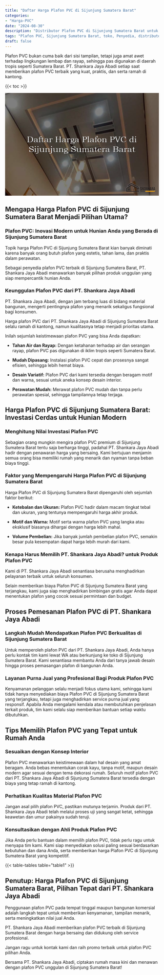 ```yaml
---
title: "Daftar Harga Plafon PVC di Sijunjung Sumatera Barat"
categories: 
- "Harga-PVC"
date: "2024-08-30"
description: "Distributor Plafon PVC di Sijunjung Sumatera Barat untuk rumah, office, serta ritel. Material unggulan, beragam motif, warna elegan, dengan servis instalasi ditangani oleh teknisi ahli serta jaminan resmi!|Layanan distribusi Plafon PVC di Sijunjung Sumatera Barat bagi keperluan tempat tinggal, perkantoran, maupun toko, beserta material terbaik dan penempatan oleh tenaga ahli berpengalaman dan garansi resmi.|Pilihan Plafon PVC di Sijunjung Sumatera Barat yang terbukti untuk hunian, perkantoran, dan ritel, bersama panel berkualitas dan pemasangan ditangani oleh tenaga ahli berpengalaman dan garansi resmi.|Penyediaan Plafon PVC di Sijunjung Sumatera Barat untuk tempat tinggal, office, serta gerai, dengan produk terbaik dan penempatan ditangani oleh teknisi profesional, lengkap dengan jaminan resmi.}"
tags: "Plafon PVC, Sijunjung Sumatera Barat, toko, Penyedia, distributor"
draft: false
---
```


Plafon PVC bukan cuma baik dari sisi tampilan, tetapi juga amat awet terhadap lingkungan lembap dan rayap, sehingga pas digunakan di daerah tropis seperti Sumatera Barat. PT. Shankara Jaya Abadi setiap saat memberikan plafon PVC terbaik yang kuat, praktis, dan serta ramah di kantong.

{{< toc >}}

![Daftar Harga Plafon PVC di Sijunjung Sumatera Barat](/images/Harga-PVC/Daftar-Harga-Plafon-PVC-di-Sijunjung-Sumatera-Barat.png)


## Mengapa Harga Plafon PVC di Sijunjung Sumatera Barat Menjadi Pilihan Utama?

### Plafon PVC: Inovasi Modern untuk Hunian Anda yang Berada di Sijunjung Sumatera Barat

Topik harga Plafon PVC di Sijunjung Sumatera Barat kian banyak diminati karena banyak orang butuh plafon yang estetis, tahan lama, dan praktis dalam perawatan.

Sebagai penyedia plafon PVC terbaik di Sijunjung Sumatera Barat, PT. Shankara Jaya Abadi menawarkan banyak pilihan produk unggulan yang siap mempercantik hunian Anda.

### Keunggulan Plafon PVC dari PT. Shankara Jaya Abadi

PT. Shankara Jaya Abadi, dengan jam terbang luas di bidang material bangunan, mengerti pentingnya plafon yang menarik sekaligus fungsional bagi konsumen.

Harga plafon PVC dari PT. Shankara Jaya Abadi di Sijunjung Sumatera Barat selalu ramah di kantong, namun kualitasnya tetap menjadi prioritas utama.

Inilah sejumlah keistimewaan plafon PVC yang bisa Anda dapatkan:

- **Tahan Air dan Rayap:** Dengan ketahanan terhadap air dan serangan rayap, plafon PVC pas digunakan di iklim tropis seperti Sumatera Barat.

- **Mudah Dipasang:** Instalasi plafon PVC cepat dan prosesnya sangat efisien, sehingga lebih hemat biaya.

- **Desain Variatif:** Plafon PVC dari kami tersedia dengan beragam motif dan warna, sesuai untuk aneka konsep desain interior.

- **Perawatan Mudah:** Merawat plafon PVC mudah dan tanpa perlu perawatan spesial, sehingga tampilannya tetap terjaga.

## Harga Plafon PVC di Sijunjung Sumatera Barat: Investasi Cerdas untuk Hunian Modern

### Menghitung Nilai Investasi Plafon PVC

Sebagian orang mungkin mengira plafon PVC premium di Sijunjung Sumatera Barat tentu saja berharga tinggi, padahal PT. Shankara Jaya Abadi hadir dengan penawaran harga yang bersaing. Kami bertujuan menjamin semua orang bisa memiliki rumah yang menarik dan nyaman tanpa beban biaya tinggi.

### Faktor yang Mempengaruhi Harga Plafon PVC di Sijunjung Sumatera Barat

Harga Plafon PVC di Sijunjung Sumatera Barat dipengaruhi oleh sejumlah faktor berikut:

- **Ketebalan dan Ukuran:** Plafon PVC hadir dalam macam tingkat tebal dan ukuran, yang tentunya mempengaruhi harga akhir produk.

- **Motif dan Warna:** Motif serta warna plafon PVC yang langka atau eksklusif biasanya dihargai dengan harga lebih mahal.

- **Volume Pembelian:** Jika banyak jumlah pembelian plafon PVC, semakin besar pula kesempatan dapat harga lebih murah dari kami.

### Kenapa Harus Memilih PT. Shankara Jaya Abadi? untuk Produk Plafon PVC

Kami di PT. Shankara Jaya Abadi senantiasa berusaha menghadirkan pelayanan terbaik untuk seluruh konsumen.

Selain memberikan biaya Plafon PVC di Sijunjung Sumatera Barat yang terjangkau, kami juga siap menghadirkan bimbingan gratis agar Anda dapat menentukan plafon yang cocok sesuai permintaan dan budget.

## Proses Pemesanan Plafon PVC di PT. Shankara Jaya Abadi

### Langkah Mudah Mendapatkan Plafon PVC Berkualitas di Sijunjung Sumatera Barat

Untuk memperoleh plafon PVC dari PT. Shankara Jaya Abadi, Anda hanya perlu kontak tim kami lewat WA atau berkunjung ke toko di Sijunjung Sumatera Barat. Kami senantiasa membantu Anda dari tanya jawab desain hingga proses pemasangan plafon di bangunan Anda.

### Layanan Purna Jual yang Profesional Bagi Produk Plafon PVC

Kenyamanan pelanggan selalu menjadi fokus utama kami, sehingga kami tidak hanya menyediakan biaya Plafon PVC di Sijunjung Sumatera Barat yang terjangkau, tetapi juga menghadirkan service purna jual yang responsif. Apabila Anda mengalami kendala atau membutuhkan penjelasan terkait produk, tim kami selalu siap memberikan bantuan setiap waktu dibutuhkan.

## Tips Memilih Plafon PVC yang Tepat untuk Rumah Anda

### Sesuaikan dengan Konsep Interior

Plafon PVC menawarkan keistimewaan dalam hal desain yang amat beragam. Anda bebas menentukan corak kayu, tanpa motif, maupun desain modern agar sesuai dengan tema dekorasi rumah. Seluruh motif plafon PVC dari PT. Shankara Jaya Abadi di Sijunjung Sumatera Barat tersedia dengan biaya yang tetap ramah di kantong.

### Perhatikan Kualitas Material Plafon PVC

Jangan asal pilih plafon PVC, pastikan mutunya terjamin. Produk dari PT. Shankara Jaya Abadi telah melalui proses uji yang sangat ketat, sehingga keawetan dan umur pakainya sudah teruji.

### Konsultasikan dengan Ahli Produk Plafon PVC

Jika Anda perlu bantuan dalam memilih plafon PVC, tidak perlu ragu untuk menyapa tim kami. Kami siap menyediakan solusi paling sesuai berdasarkan kebutuhan dan dana Anda, serta memberikan harga Plafon PVC di Sijunjung Sumatera Barat yang kompetitif.

{{< table-tables table="table1" >}}

## Penutup: Harga Plafon PVC di Sijunjung Sumatera Barat, Pilihan Tepat dari PT. Shankara Jaya Abadi

Penggunaan plafon PVC pada tempat tinggal maupun bangunan komersial adalah langkah tepat untuk memberikan kenyamanan, tampilan menarik, serta meningkatkan nilai jual Anda.

PT. Shankara Jaya Abadi memberikan plafon PVC terbaik di Sijunjung Sumatera Barat dengan harga bersaing dan didukung oleh service profesional.

Jangan ragu untuk kontak kami dan raih promo terbaik untuk plafon PVC pilihan Anda.

Bersama PT. Shankara Jaya Abadi, ciptakan rumah masa kini dan menawan dengan plafon PVC unggulan di Sijunjung Sumatera Barat!